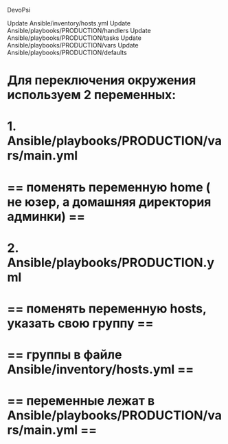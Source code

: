 DevoPsi

Update Ansible/inventory/hosts.yml
Update Ansible/playbooks/PRODUCTION/handlers
Update Ansible/playbooks/PRODUCTION/tasks
Update Ansible/playbooks/PRODUCTION/vars
Update Ansible/playbooks/PRODUCTION/defaults

# Для переключения окружения используем 2 переменных:

# 1. Ansible/playbooks/PRODUCTION/vars/main.yml 
# == поменять переменную home ( не юзер, а домашняя директория админки) ==

# 2. Ansible/playbooks/PRODUCTION.yml
# == поменять переменную hosts, указать свою группу ==

# == группы в файле Ansible/inventory/hosts.yml ==
# == переменные лежат в Ansible/playbooks/PRODUCTION/vars/main.yml ==
